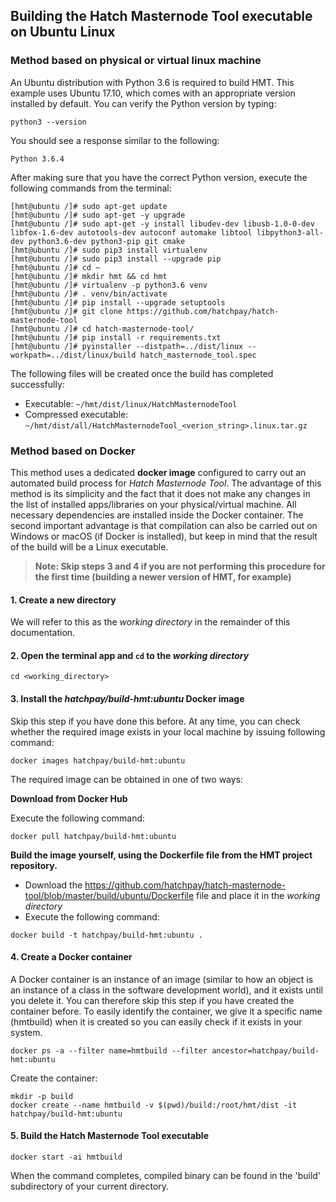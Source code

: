 ## Building the Hatch Masternode Tool executable on Ubuntu Linux

### Method based on physical or virtual linux machine

An Ubuntu distribution with Python 3.6 is required to build HMT. This example uses Ubuntu 17.10, which comes with an appropriate version installed by default. You can verify the Python version by typing:

```
python3 --version
```

You should see a response similar to the following:

  `Python 3.6.4`

After making sure that you have the correct Python version, execute the following commands from the terminal:

```
[hmt@ubuntu /]# sudo apt-get update
[hmt@ubuntu /]# sudo apt-get -y upgrade
[hmt@ubuntu /]# sudo apt-get -y install libudev-dev libusb-1.0-0-dev libfox-1.6-dev autotools-dev autoconf automake libtool libpython3-all-dev python3.6-dev python3-pip git cmake
[hmt@ubuntu /]# sudo pip3 install virtualenv
[hmt@ubuntu /]# sudo pip3 install --upgrade pip
[hmt@ubuntu /]# cd ~
[hmt@ubuntu /]# mkdir hmt && cd hmt
[hmt@ubuntu /]# virtualenv -p python3.6 venv
[hmt@ubuntu /]# . venv/bin/activate
[hmt@ubuntu /]# pip install --upgrade setuptools
[hmt@ubuntu /]# git clone https://github.com/hatchpay/hatch-masternode-tool
[hmt@ubuntu /]# cd hatch-masternode-tool/
[hmt@ubuntu /]# pip install -r requirements.txt
[hmt@ubuntu /]# pyinstaller --distpath=../dist/linux --workpath=../dist/linux/build hatch_masternode_tool.spec
```

The following files will be created once the build has completed successfully:

* Executable: `~/hmt/dist/linux/HatchMasternodeTool`
* Compressed executable: `~/hmt/dist/all/HatchMasternodeTool_<verion_string>.linux.tar.gz`


### Method based on Docker

This method uses a dedicated **docker image** configured to carry out an automated build process for *Hatch Masternode Tool*. The advantage of this method is its simplicity and the fact that it does not make any changes in the list of installed apps/libraries on your physical/virtual machine. All necessary dependencies are installed inside the Docker container. The second important advantage is that compilation can also be carried out on Windows or macOS (if Docker is installed), but keep in mind that the result of the build will be a Linux executable.

> **Note: Skip steps 3 and 4 if you are not performing this procedure for the first time (building a newer version of HMT, for example)**

#### 1. Create a new directory
We will refer to this as the *working directory* in the remainder of this documentation.

#### 2. Open the terminal app and `cd` to the *working directory*

```
cd <working_directory>
```

#### 3. Install the *hatchpay/build-hmt:ubuntu* Docker image

Skip this step if you have done this before. At any time, you can check whether the required image exists in your local machine by issuing following command:

```
docker images hatchpay/build-hmt:ubuntu
```

The required image can be obtained in one of two ways:

**Download from Docker Hub**

Execute the following command:

```
docker pull hatchpay/build-hmt:ubuntu
```

**Build the image yourself, using the Dockerfile file from the HMT project repository.** 

* Download the https://github.com/hatchpay/hatch-masternode-tool/blob/master/build/ubuntu/Dockerfile file and place it in the *working directory*
* Execute the following command:
```
docker build -t hatchpay/build-hmt:ubuntu .
```

#### 4. Create a Docker container

A Docker container is an instance of an image (similar to how an object is an instance of a class in the software development world), and it exists until you delete it. You can therefore skip this step if you have created the container before. To easily identify the container, we give it a specific name (hmtbuild) when it is created so you can easily check if it exists in your system.

```
docker ps -a --filter name=hmtbuild --filter ancestor=hatchpay/build-hmt:ubuntu
```
Create the container:

``` 
mkdir -p build
docker create --name hmtbuild -v $(pwd)/build:/root/hmt/dist -it hatchpay/build-hmt:ubuntu
```

#### 5. Build the Hatch Masternode Tool executable

```
docker start -ai hmtbuild
```

When the command completes, compiled binary can be found in the 'build' subdirectory of your current directory.
